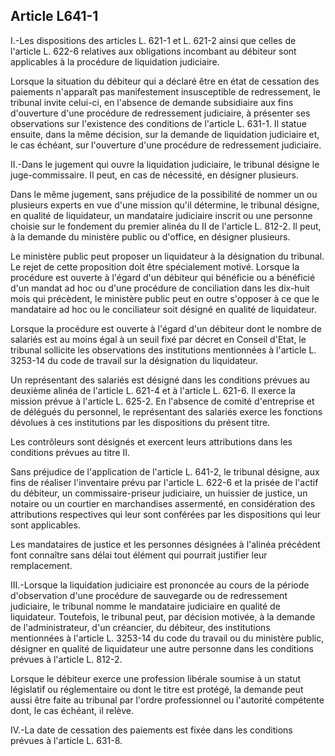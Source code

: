 Article L641-1
----
I.-Les dispositions des articles L. 621-1 et L. 621-2 ainsi que celles de
l'article L. 622-6 relatives aux obligations incombant au débiteur sont
applicables à la procédure de liquidation judiciaire.

Lorsque la situation du débiteur qui a déclaré être en état de cessation des
paiements n'apparaît pas manifestement insusceptible de redressement, le
tribunal invite celui-ci, en l'absence de demande subsidiaire aux fins
d'ouverture d'une procédure de redressement judiciaire, à présenter ses
observations sur l'existence des conditions de l'article L. 631-1. Il statue
ensuite, dans la même décision, sur la demande de liquidation judiciaire et, le
cas échéant, sur l'ouverture d'une procédure de redressement judiciaire.

II.-Dans le jugement qui ouvre la liquidation judiciaire, le tribunal désigne le
juge-commissaire. Il peut, en cas de nécessité, en désigner plusieurs.

Dans le même jugement, sans préjudice de la possibilité de nommer un ou
plusieurs experts en vue d'une mission qu'il détermine, le tribunal désigne, en
qualité de liquidateur, un mandataire judiciaire inscrit ou une personne choisie
sur le fondement du premier alinéa du II de l'article L. 812-2. Il peut, à la
demande du ministère public ou d'office, en désigner plusieurs.

Le ministère public peut proposer un liquidateur à la désignation du tribunal.
Le rejet de cette proposition doit être spécialement motivé. Lorsque la
procédure est ouverte à l'égard d'un débiteur qui bénéficie ou a bénéficié d'un
mandat ad hoc ou d'une procédure de conciliation dans les dix-huit mois qui
précèdent, le ministère public peut en outre s'opposer à ce que le mandataire ad
hoc ou le conciliateur soit désigné en qualité de liquidateur.

Lorsque la procédure est ouverte à l'égard d'un débiteur dont le nombre de
salariés est au moins égal à un seuil fixé par décret en Conseil d'Etat, le
tribunal sollicite les observations des institutions mentionnées à l'article L.
3253-14 du code de travail sur la désignation du liquidateur.

Un représentant des salariés est désigné dans les conditions prévues au deuxième
alinéa de l'article L. 621-4 et à l'article L. 621-6. Il exerce la mission
prévue à l'article L. 625-2. En l'absence de comité d'entreprise et de délégués
du personnel, le représentant des salariés exerce les fonctions dévolues à ces
institutions par les dispositions du présent titre.

Les contrôleurs sont désignés et exercent leurs attributions dans les conditions
prévues au titre II.

Sans préjudice de l'application de l'article L. 641-2, le tribunal désigne, aux
fins de réaliser l'inventaire prévu par l'article L. 622-6 et la prisée de
l'actif du débiteur, un commissaire-priseur judiciaire, un huissier de justice,
un notaire ou un courtier en marchandises assermenté, en considération des
attributions respectives qui leur sont conférées par les dispositions qui leur
sont applicables.

Les mandataires de justice et les personnes désignées à l'alinéa précédent font
connaître sans délai tout élément qui pourrait justifier leur remplacement.

III.-Lorsque la liquidation judiciaire est prononcée au cours de la période
d'observation d'une procédure de sauvegarde ou de redressement judiciaire, le
tribunal nomme le mandataire judiciaire en qualité de liquidateur. Toutefois, le
tribunal peut, par décision motivée, à la demande de l'administrateur, d'un
créancier, du débiteur, des institutions mentionnées à l'article L. 3253-14 du
code du travail ou du ministère public, désigner en qualité de liquidateur une
autre personne dans les conditions prévues à l'article L. 812-2.

Lorsque le débiteur exerce une profession libérale soumise à un statut
législatif ou réglementaire ou dont le titre est protégé, la demande peut aussi
être faite au tribunal par l'ordre professionnel ou l'autorité compétente dont,
le cas échéant, il relève.

IV.-La date de cessation des paiements est fixée dans les conditions prévues à
l'article L. 631-8.
